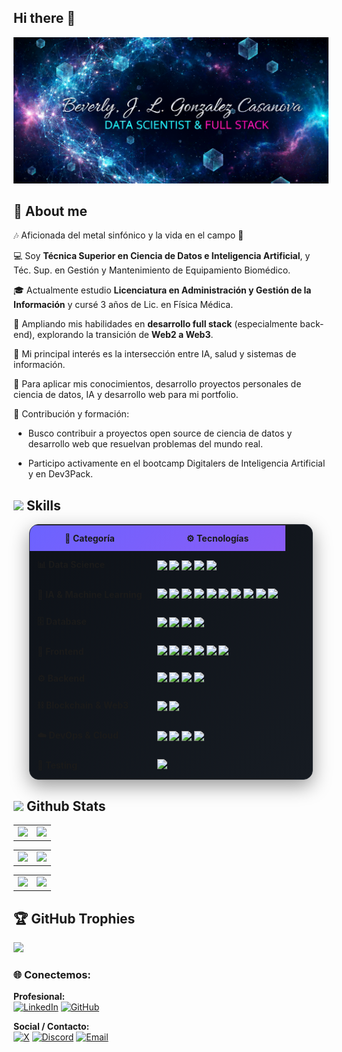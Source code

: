 ## Hi there 👋

![Banner Beverly](banner_bev.png)


## 📖 About me
 
🎶 Aficionada del metal sinfónico y la vida en el campo 🌿  

💻 Soy **Técnica Superior en Ciencia de Datos e Inteligencia Artificial**, y Téc. Sup. en Gestión y Mantenimiento de Equipamiento Biomédico.  

🎓 Actualmente estudio **Licenciatura en Administración y Gestión de la Información** y cursé 3 años de Lic. en Física Médica.  

🌱 Ampliando mis habilidades en **desarrollo full stack** (especialmente back-end), explorando la transición de **Web2 a Web3**.  

🔬 Mi principal interés es la intersección entre IA, salud y sistemas de información.  

🔭 Para aplicar mis conocimientos, desarrollo proyectos personales de ciencia de datos, IA y desarrollo web para mi portfolio.  

🤝 Contribución y formación:

* Busco contribuir a proyectos open source de ciencia de datos y desarrollo web que resuelvan problemas del mundo real.

* Participo activamente en el bootcamp Digitalers de Inteligencia Artificial y en Dev3Pack.




## <img src="https://media2.giphy.com/media/QssGEmpkyEOhBCb7e1/giphy.gif?cid=ecf05e47a0n3gi1bfqntqmob8g9aid1oyj2wr3ds3mg700bl&rid=giphy.gif" width="25"> Skills  

<div align="center">

<table style="border-collapse: collapse; width: 90%; background: linear-gradient(135deg, #0d1117 0%, #161b22 100%); border-radius: 15px; overflow: hidden; box-shadow: 0 10px 30px rgba(0, 0, 0, 0.4); border: 1px solid #30363d;">
    <tr style="background: linear-gradient(135deg, #6c63ff 0%, #8b5cf6 100%);">
        <th style="padding: 12px;">📂 Categoría</th>
        <th style="padding: 12px;">⚙️ Tecnologías</th>
    </tr>

<!-- Data Science -->
<tr>
    <td style="padding: 12px; font-weight: bold;">📊 Data Science</td>
    <td style="padding: 12px;">
        <img src="https://img.shields.io/badge/NumPy-013243?style=for-the-badge&logo=numpy&logoColor=white"/>
        <img src="https://img.shields.io/badge/Pandas-150458?style=for-the-badge&logo=pandas&logoColor=white"/>
        <img src="https://img.shields.io/badge/Matplotlib-ffffff?style=for-the-badge&logo=matplotlib&logoColor=black"/>
        <img src="https://img.shields.io/badge/Plotly-3F4F75?style=for-the-badge&logo=plotly&logoColor=white"/>
        <img src="https://img.shields.io/badge/SciPy-0C55A5?style=for-the-badge&logo=scipy&logoColor=white"/>
    </td>
</tr>

<!-- IA & ML -->
<tr>
    <td style="padding: 12px; font-weight: bold;">🤖 IA & Machine Learning</td>
    <td style="padding: 12px;">
        <img src="https://img.shields.io/badge/scikit--learn-F7931E?style=for-the-badge&logo=scikit-learn&logoColor=white"/>
        <img src="https://img.shields.io/badge/TensorFlow-FF6F00?style=for-the-badge&logo=tensorflow&logoColor=white"/>
        <img src="https://img.shields.io/badge/Keras-D00000?style=for-the-badge&logo=keras&logoColor=white"/>
        <img src="https://img.shields.io/badge/PyTorch-EE4C2C?style=for-the-badge&logo=pytorch&logoColor=white"/>
        <img src="https://img.shields.io/badge/JAX-FF6F00?style=for-the-badge&logo=google&logoColor=white"/>
        <!-- Modelos avanzados -->
        <img src="https://img.shields.io/badge/XGBoost-EB5B46?style=for-the-badge&logo=xgboost&logoColor=white"/>
        <img src="https://img.shields.io/badge/LightGBM-5C2D91?style=for-the-badge&logo=lightgbm&logoColor=white"/>
        <!-- NLP -->
        <img src="https://img.shields.io/badge/HuggingFace-FFD21E?style=for-the-badge&logo=huggingface&logoColor=black"/>
        <img src="https://img.shields.io/badge/spaCy-09A3D5?style=for-the-badge&logo=python&logoColor=white"/>
        <img src="https://img.shields.io/badge/NLTK-85C1E9?style=for-the-badge&logo=python&logoColor=white"/>
        <!-- Computer Vision 
        <img src="https://img.shields.io/badge/OpenCV-5C3EE8?style=for-the-badge&logo=opencv&logoColor=white"/>-->
        <!-- MLOps 
        <img src="https://img.shields.io/badge/mlflow-d9ead3?style=for-the-badge&logo=numpy&logoColor=blue"/>
        <img src="https://img.shields.io/badge/DVC-945DD6?style=for-the-badge&logo=dvc&logoColor=white"/>
        <img src="https://img.shields.io/badge/Weights_&_Biases-FFBE00?style=for-the-badge&logo=weightsandbiases&logoColor=black"/>
        <img src="https://img.shields.io/badge/Kubeflow-326CE5?style=for-the-badge&logo=kubeflow&logoColor=white"/>-->
    <td>
<tr>


<!-- Database -->
<tr>
    <td style="padding: 12px; font-weight: bold;">🗄️ Database</td>
    <td style="padding: 12px;">
        <img src="https://img.shields.io/badge/MySQL-4479A1?style=for-the-badge&logo=mysql&logoColor=white"/>
        <img src="https://img.shields.io/badge/PostgreSQL-336791?style=for-the-badge&logo=postgresql&logoColor=white"/>
        <img src="https://img.shields.io/badge/MongoDB-47A248?style=for-the-badge&logo=mongodb&logoColor=white"/>
        <img src="https://img.shields.io/badge/SQLite-003B57?style=for-the-badge&logo=sqlite&logoColor=white"/>
    </td>
</tr>

<!-- Frontend -->
<tr>
    <td style="padding: 12px; font-weight: bold;">🎨 Frontend</td>
    <td style="padding: 12px;">
        <img src="https://img.shields.io/badge/HTML5-E34F26?style=for-the-badge&logo=html5&logoColor=white"/>
        <img src="https://img.shields.io/badge/CSS3-1572B6?style=for-the-badge&logo=css3&logoColor=white"/>
        <img src="https://img.shields.io/badge/JavaScript-F7DF1E?style=for-the-badge&logo=javascript&logoColor=black"/>
        <img src="https://img.shields.io/badge/Bootstrap-7952B3?style=for-the-badge&logo=bootstrap&logoColor=white"/>
        <img src="https://img.shields.io/badge/React-61DAFB?style=for-the-badge&logo=react&logoColor=black"/>
        <img src="https://img.shields.io/badge/Figma-F24E1E?style=for-the-badge&logo=figma&logoColor=white"/>
    </td>
</tr>

<!-- Backend -->
<tr>
    <td style="padding: 12px; font-weight: bold;">⚙️ Backend</td>
    <td style="padding: 12px;">
        <img src="https://img.shields.io/badge/Java-ED8B00?style=for-the-badge&logo=openjdk&logoColor=white"/>
        <img src="https://img.shields.io/badge/Node.js-339933?style=for-the-badge&logo=node.js&logoColor=white"/>
        <img src="https://img.shields.io/badge/Django-092E20?style=for-the-badge&logo=django&logoColor=white"/>
        <img src="https://img.shields.io/badge/Flask-000000?style=for-the-badge&logo=flask&logoColor=white"/>
    </td>
</tr>

<!-- Blockchain -->
<tr>
    <td style="padding: 12px; font-weight: bold;">⛓️ Blockchain & Web3</td>
    <td style="padding: 12px;">
        <img src="https://img.shields.io/badge/Solidity-363636?style=for-the-badge&logo=solidity&logoColor=white"/>
        <img src="https://img.shields.io/badge/Ethereum-3C3C3D?style=for-the-badge&logo=ethereum&logoColor=white"/>
    </td>
</tr>

<!-- DevOps -->
<tr>
    <td style="padding: 12px; font-weight: bold;">☁️ DevOps & Cloud</td>
    <td style="padding: 12px;">
        <img src="https://img.shields.io/badge/Docker-2496ED?style=for-the-badge&logo=docker&logoColor=white"/>
        <img src="https://img.shields.io/badge/AWS-FF9900?style=for-the-badge&logo=amazon-aws&logoColor=white"/>
        <img src="https://img.shields.io/badge/Azure-0078D4?style=for-the-badge&logo=microsoft-azure&logoColor=white"/>
        <img src="https://img.shields.io/badge/GCP-4285F4?style=for-the-badge&logo=google-cloud&logoColor=white"/>
    </td>
</tr>

<!-- Testing -->
<tr>
    <td style="padding: 12px; font-weight: bold;">🧪 Testing</td>
    <td style="padding: 12px;">
        <img src="https://img.shields.io/badge/Selenium-43B02A?style=for-the-badge&logo=selenium&logoColor=white"/>
    </td>
</tr>

</table>
</div>


## <img src="https://media.giphy.com/media/iY8CRBdQXODJSCERIr/giphy.gif" width="35"><b> Github Stats </b>

<div align="center">

<!-- Stats generales en dos columnas -->
<table>
<tr>
    <td>
        <img src="https://github-readme-stats.vercel.app/api?username=licette32&theme=aura&hide_border=false&include_all_commits=true&count_private=true" height="200"/>
    </td>
    <td>
        <img src="https://github-readme-stats.vercel.app/api/top-langs/?username=licette32&layout=donut-vertical&theme=aura&hide_border=true" height="250"/>
    </td>
</tr>
</table>
<table>
<tr>
<td>
    <img src="https://nirzak-streak-stats.vercel.app/?user=licette32&theme=aura&hide_border=false" height="200"/>
</td>
<td>
<img src="https://media0.giphy.com/media/v1.Y2lkPTc5MGI3NjExeDJnYzRlMnE1eTY3dDR4M3hxcHRzbXFzbmg3bWtmNGwyZnZlNnY3ayZlcD12MV9pbnRlcm5hbF9naWZfYnlfaWQmY3Q9cw/KB21ni7aFuA9wB0iQD/giphy.gif" height="140">
<tr>
</table>
<!-- Lenguajes más usados (repos y commits) -->
<table>
    <tr>
        <td>
            <img src="https://github-profile-summary-cards.vercel.app/api/cards/repos-per-language?username=licette32&theme=radical" height="200"/>
        </td>
        <td>
            <img src="https://github-profile-summary-cards.vercel.app/api/cards/most-commit-language?username=licette32&theme=radical" height="200"/>
        </td>
    </tr>
</table>

</div>



## 🏆 GitHub Trophies
![](https://github-profile-trophy.vercel.app/?username=licette32&theme=date_night&no-frame=true&no-bg=true&margin-w=4)


### 🌐 Conectemos:

**Profesional:**  
[![LinkedIn](https://img.shields.io/badge/LinkedIn-0A66C2?logo=linkedin&logoColor=white)](https://www.linkedin.com/in/tuusuario)   [![GitHub](https://img.shields.io/badge/GitHub-181717?logo=github&logoColor=white)](https://github.com/licette32)

**Social / Contacto:**  
[![X](https://img.shields.io/badge/X-black.svg?logo=x&logoColor=white)](https://x.com/LicetteGC)  [![Discord](https://img.shields.io/badge/Discord-%237289DA.svg?logo=discord&logoColor=white)](https://discord.gg/licettegc)  [![Email](https://img.shields.io/badge/Email-D14836?logo=gmail&logoColor=white)](mailto:beverly.jlgc@gmail.com)

